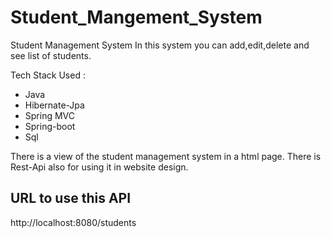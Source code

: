 # Student_Mangement_System

Student Management System 
In this system you can add,edit,delete and see list of students. 

Tech Stack Used : 
<ul>
<li>Java</li>
<li>Hibernate-Jpa</li>
<li>Spring MVC</li>
<li>Spring-boot</li>
<li>Sql</li>
</ul>

There is a view of the student management system in a html page. 
There is Rest-Api also for using it in website design.
<h2>URL to use this API</h2>http://localhost:8080/students


